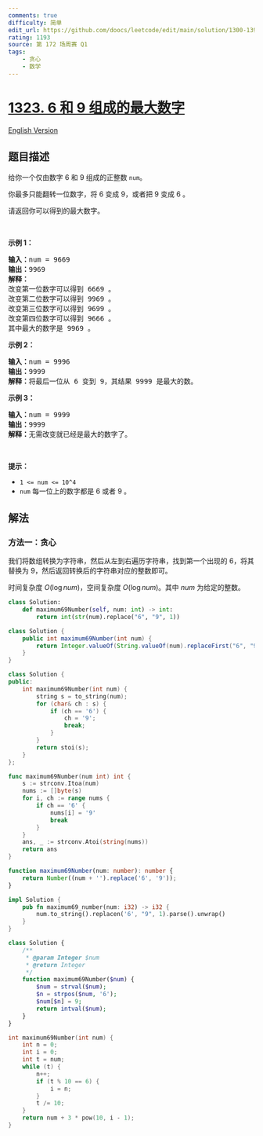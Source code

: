 ```yaml
---
comments: true
difficulty: 简单
edit_url: https://github.com/doocs/leetcode/edit/main/solution/1300-1399/1323.Maximum%2069%20Number/README.md
rating: 1193
source: 第 172 场周赛 Q1
tags:
    - 贪心
    - 数学
---
```


# [1323. 6 和 9 组成的最大数字](https://leetcode.cn/problems/maximum-69-number)

[English Version](/solution/1300-1399/1323.Maximum%2069%20Number/README_EN.md)

## 题目描述

<!-- 这里写题目描述 -->

<p>给你一个仅由数字 6 和 9 组成的正整数&nbsp;<code>num</code>。</p>

<p>你最多只能翻转一位数字，将 6 变成&nbsp;9，或者把&nbsp;9 变成&nbsp;6 。</p>

<p>请返回你可以得到的最大数字。</p>

<p>&nbsp;</p>

<p><strong>示例 1：</strong></p>

<pre><strong>输入：</strong>num = 9669
<strong>输出：</strong>9969
<strong>解释：</strong>
改变第一位数字可以得到 6669 。
改变第二位数字可以得到 9969 。
改变第三位数字可以得到 9699 。
改变第四位数字可以得到 9666 。
其中最大的数字是 9969 。
</pre>

<p><strong>示例 2：</strong></p>

<pre><strong>输入：</strong>num = 9996
<strong>输出：</strong>9999
<strong>解释：</strong>将最后一位从 6 变到 9，其结果 9999 是最大的数。</pre>

<p><strong>示例 3：</strong></p>

<pre><strong>输入：</strong>num = 9999
<strong>输出：</strong>9999
<strong>解释：</strong>无需改变就已经是最大的数字了。</pre>

<p>&nbsp;</p>

<p><strong>提示：</strong></p>

<ul>
	<li><code>1 &lt;= num &lt;= 10^4</code></li>
	<li><code>num</code>&nbsp;每一位上的数字都是 6 或者&nbsp;9 。</li>
</ul>

## 解法

### 方法一：贪心

我们将数组转换为字符串，然后从左到右遍历字符串，找到第一个出现的 $6$，将其替换为 $9$，然后返回转换后的字符串对应的整数即可。

时间复杂度 $O(\log num)$，空间复杂度 $O(\log num)$。其中 $num$ 为给定的整数。

<!-- tabs:start -->

```python
class Solution:
    def maximum69Number(self, num: int) -> int:
        return int(str(num).replace("6", "9", 1))
```

```java
class Solution {
    public int maximum69Number(int num) {
        return Integer.valueOf(String.valueOf(num).replaceFirst("6", "9"));
    }
}
```

```cpp
class Solution {
public:
    int maximum69Number(int num) {
        string s = to_string(num);
        for (char& ch : s) {
            if (ch == '6') {
                ch = '9';
                break;
            }
        }
        return stoi(s);
    }
};
```

```go
func maximum69Number(num int) int {
	s := strconv.Itoa(num)
	nums := []byte(s)
	for i, ch := range nums {
		if ch == '6' {
			nums[i] = '9'
			break
		}
	}
	ans, _ := strconv.Atoi(string(nums))
	return ans
}
```

```ts
function maximum69Number(num: number): number {
    return Number((num + '').replace('6', '9'));
}
```

```rust
impl Solution {
    pub fn maximum69_number(num: i32) -> i32 {
        num.to_string().replacen('6', "9", 1).parse().unwrap()
    }
}
```

```php
class Solution {
    /**
     * @param Integer $num
     * @return Integer
     */
    function maximum69Number($num) {
        $num = strval($num);
        $n = strpos($num, '6');
        $num[$n] = 9;
        return intval($num);
    }
}
```

```c
int maximum69Number(int num) {
    int n = 0;
    int i = 0;
    int t = num;
    while (t) {
        n++;
        if (t % 10 == 6) {
            i = n;
        }
        t /= 10;
    }
    return num + 3 * pow(10, i - 1);
}
```

<!-- tabs:end -->

<!-- end -->
